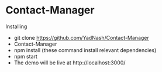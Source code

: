 # Contact-Manager

Installing
 - git clone https://github.com/YadNash/Contact-Manager
 - Contact-Manager
 - npm install (these command install relevant dependencies)
 - npm start 
 - The demo will be live at http://localhost:3000/
 
